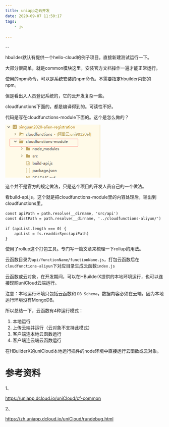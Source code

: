 ```yaml
---
title: uniapp之云开发
date: 2020-09-07 11:50:17
tags:
	- js

---
```


--

hbuilder默认有提供一个hello-cloud的例子项目。直接新建测试运行一下。

大部分很简单，就是common模块这里，安装官方文档操作一遍才能正常运行。

使用的npm命令，可以是系统安装的npm命令。不需要指定hbuilder内部的npm。

但是看出入人员登记系统的，它的云开发复杂一些。

cloudfunctions下面的，都是编译得到的。可读性不好。

代码是写在cloudfunctions-module下面的。这个是怎么做的？

![1599451043522](../images/random_name/1599451043522.png)

这个并不是官方的规定做法，只是这个项目的开发人员自己的一个做法。

看build-api.js。这个就是把cloudfunctions-module里的内容处理后，输出到cloudfunctions里。

```
const apiPath = path.resolve(__dirname, 'src/api')
const distPath = path.resolve(__dirname, '../cloudfunctions-aliyun/')

if (apiList.length === 0) {
	apiList = fs.readdirSync(apiPath)
}
```

使用了rollup这个打包工具。专门写一篇文章来梳理一下rollup的用法。

云函数目录为`api/functionName/functionName.js`，打包云函数后在`cloudfunctions-aliyun`下对应目录生成云函数`index.js`



云函数或云对象，在开发期间，可以在HBuilderX提供的本地环境运行，也可以连接现网uniCloud云端运行。

注意：本地运行环境只包括云函数和 `DB Schema`，数据内容必须在云端。因为本地运行环境没有MongoDB。

所以总结一下，云函数有4种运行模式：

1. 本地运行
2. 上传云端并运行（云对象不支持此模式）
3. 客户端连本地云函数运行
4. 客户端连云端云函数运行



在HBuilderX的uniCloud本地运行插件的node环境中直接运行云函数或云对象。



# 参考资料

1、

https://uniapp.dcloud.io/uniCloud/cf-common

2、

https://zh.uniapp.dcloud.io/uniCloud/rundebug.html